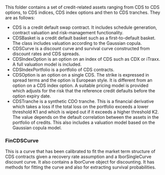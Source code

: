 This folder contains a set of credit-related assets ranging from CDS to CDS options, to CDS indices, CDS index options and then to CDS tranches. They are as follows:
* CDS is a credit default swap contract. It includes schedule generation, contract valuation and risk-management functionality.
* CDSBasket is a credit default basket such as a first-to-default basket. The class includes valuation according to the Gaussian copula.
* CDSCurve is a discount curve and survival curve constructed from discount rates and CDS spreads.
* CDSIndexOption is an option on an index of CDS such as CDX or iTraxx. A full valuation model is included.
* CDSIndexPortfolio is a portfolio of CDS contracts.
* CDSOption is an option on a single CDS. The strike is expressed in spread terms and the option is European style. It is different from an option on a CDS index option. A suitable pricing model is provided which adjusts for the risk that the reference credit defaults before the option expiry date.
* CDSTranche is a synthetic CDO tranche. This is a financial derivative which takes a loss if the total loss on the portfolio exceeds a lower threshold K1 and which is wiped out if it exceeds a higher threshold K2. The value depends on the default correlation between the assets in the portfolio of credits. This also includes a valuation model based on the Gaussian copula model.

### FinCDSCurve
This is a curve that has been calibrated to fit the market term structure of CDS contracts given a recovery rate assumption and a IborSingleCurve discount curve. It also contains a IborCurve object for discounting. It has methods for fitting the curve and also for extracting survival probabilities.
